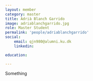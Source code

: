 ```yaml
---
layout: member
category: master
title: Adrià Blanch Garrido
image: adriablanchgarrido.jpg
role: Master Student
permalink: 'people/adriablanchgarrido'
social:
    email: qjn980@alumni.ku.dk
    linkedin:

education:

---
```


Something
